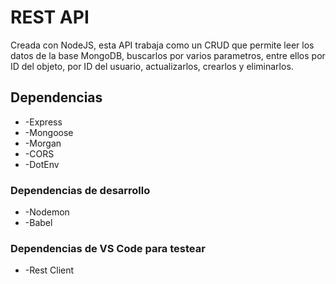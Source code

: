 # REST API

<p>Creada con NodeJS, esta API trabaja como un CRUD que permite leer los datos de la base MongoDB, buscarlos por varios parametros,
 entre ellos por ID del objeto, por ID del usuario, actualizarlos, crearlos y eliminarlos.</p>

## Dependencias
<ul>
    <li>-Express</li>
    <li>-Mongoose</li>
    <li>-Morgan</li>
    <li>-CORS</li>
    <li>-DotEnv</li>
</ul>

### Dependencias de desarrollo
<ul>
    <li>-Nodemon</li>
    <li>-Babel</li>
</ul>

### Dependencias de VS Code para testear
<ul>
    <li>-Rest Client</li>
</ul>
